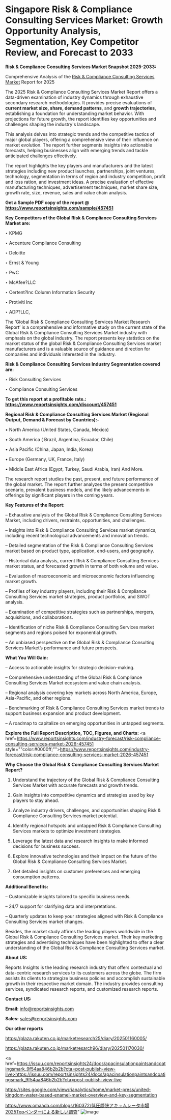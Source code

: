 # Singapore Risk & Compliance Consulting Services Market: Growth Opportunity Analysis, Segmentation, Key Competitor Review, and Forecast to 2033

<strong>Risk & Compliance Consulting Services Market Snapshot 2025-2033:</strong>

Comprehensive Analysis of the <a href=https://www.reportsinsights.com/sample/457451>Risk & Compliance Consulting Services Market</a> Report for 2025

The 2025 Risk & Compliance Consulting Services Market Report offers a data-driven examination of industry dynamics through exhaustive secondary research methodologies. It provides precise evaluations of <strong>current market size, share, demand patterns</strong>, and <strong>growth trajectories</strong>, establishing a foundation for understanding market behavior. With projections for future growth, the report identifies key opportunities and challenges shaping the industry's landscape.

This analysis delves into strategic trends and the competitive tactics of major global players, offering a comprehensive view of their influence on market evolution. The report further segments insights into actionable forecasts, helping businesses align with emerging trends and tackle anticipated challenges effectively.

The report highlights the key players and manufacturers and the latest strategies including new product launches, partnerships, joint ventures, technology, segmentation in terms of region and industry competition, profit and loss ration, and investment ideas. A precise evaluation of effective manufacturing techniques, advertisement techniques, market share size, growth rate, size, revenue, sales and value chain analysis.

<strong>Get a Sample PDF copy of the report @ <a href=https://www.reportsinsights.com/sample/457451 style=color:#0000ff;>https://www.reportsinsights.com/sample/457451</a></strong>

<strong>Key Competitors of the Global Risk & Compliance Consulting Services Market are:</strong>

‣ KPMG

‣ Accenture Compliance Consulting

‣ Deloitte

‣ Ernst & Young

‣ PwC

‣ McAfee?LLC

‣ Certent?Inc Column Information Security

‣ Protiviti Inc

‣ ADP?LLC,

The ‘Global Risk & Compliance Consulting Services Market Research Report’ is a comprehensive and informative study on the current state of the Global Risk & Compliance Consulting Services Market industry with emphasis on the global industry. The report presents key statistics on the market status of the global Risk & Compliance Consulting Services market manufacturers and is a valuable source of guidance and direction for companies and individuals interested in the industry.

<strong>Risk & Compliance Consulting Services Industry Segmentation covered are:</strong>

‣ Risk Consulting Services

‣ Compliance Consulting Services

<strong>To get this report at a profitable rate.: <a href=https://www.reportsinsights.com/discount/457451 style=color:#0000ff;>https://www.reportsinsights.com/discount/457451</a></strong>

<strong>Regional Risk & Compliance Consulting Services Market (Regional Output, Demand &amp; Forecast by Countries):-</strong>

• North America (United States, Canada, Mexico)

• South America ( Brazil, Argentina, Ecuador, Chile)

• Asia Pacific (China, Japan, India, Korea)

• Europe (Germany, UK, France, Italy)

• Middle East Africa (Egypt, Turkey, Saudi Arabia, Iran) And More.

The research report studies the past, present, and future performance of the global market. The report further analyzes the present competitive scenario, prevalent business models, and the likely advancements in offerings by significant players in the coming years.

<strong>Key Features of the Report:</strong>

– Exhaustive analysis of the Global Risk & Compliance Consulting Services Market, including drivers, restraints, opportunities, and challenges.

– Insights into Risk & Compliance Consulting Services market dynamics, including recent technological advancements and innovation trends.

– Detailed segmentation of the Risk & Compliance Consulting Services market based on product type, application, end-users, and geography.

– Historical data analysis, current Risk & Compliance Consulting Services market status, and forecasted growth in terms of both volume and value.

– Evaluation of macroeconomic and microeconomic factors influencing market growth.

– Profiles of key industry players, including their Risk & Compliance Consulting Services market strategies, product portfolios, and SWOT analysis.

– Examination of competitive strategies such as partnerships, mergers, acquisitions, and collaborations.

– Identification of niche Risk & Compliance Consulting Services market segments and regions poised for exponential growth.

– An unbiased perspective on the Global Risk & Compliance Consulting Services Market’s performance and future prospects.

<strong>What You Will Gain:</strong>

– Access to actionable insights for strategic decision-making.

– Comprehensive understanding of the Global Risk & Compliance Consulting Services Market ecosystem and value chain analysis.

– Regional analysis covering key markets across North America, Europe, Asia-Pacific, and other regions.

– Benchmarking of Risk & Compliance Consulting Services market trends to support business expansion and product development.

– A roadmap to capitalize on emerging opportunities in untapped segments.

<strong>Explore the Full Report Description, TOC, Figures, and Charts:</strong>
<a href=https://www.reportsinsights.com/industry-forecast/risk-compliance-consulting-services-market-2026-457451 style=""color:#0000ff;"">https://www.reportsinsights.com/industry-forecast/risk-compliance-consulting-services-market-2026-457451</a>

<strong>Why Choose the Global Risk & Compliance Consulting Services Market Report?</strong>

1. Understand the trajectory of the Global Risk & Compliance Consulting Services Market with accurate forecasts and growth trends.

2. Gain insights into competitive dynamics and strategies used by key players to stay ahead.

3. Analyze industry drivers, challenges, and opportunities shaping Risk & Compliance Consulting Services market potential.

4. Identify regional hotspots and untapped Risk & Compliance Consulting Services markets to optimize investment strategies.

5. Leverage the latest data and research insights to make informed decisions for business success.

6. Explore innovative technologies and their impact on the future of the Global Risk & Compliance Consulting Services Market.

7. Get detailed insights on customer preferences and emerging consumption patterns.

<strong>Additional Benefits:</strong>

– Customizable insights tailored to specific business needs.

– 24/7 support for clarifying data and interpretations.

– Quarterly updates to keep your strategies aligned with Risk & Compliance Consulting Services market changes.

Besides, the market study affirms the leading players worldwide in the Global Risk & Compliance Consulting Services market. Their key marketing strategies and advertising techniques have been highlighted to offer a clear understanding of the Global Risk & Compliance Consulting Services market.

<strong><strong>About US</strong>:</strong>

Reports Insights is the leading research industry that offers contextual and data-centric research services to its customers across the globe. The firm assists its clients to strategize business policies and accomplish sustainable growth in their respective market domain. The industry provides consulting services, syndicated research reports, and customized research reports.

<strong>Contact US:</strong>

<p class=><b>Email:</b> <a href=mailto:info@reportsinsights.com>info@reportsinsights.com</a></p>
<p class=><b>Sales:</b> <a href=mailto:sales@reportsinsights.com>sales@reportsinsights.com</a></p>

<strong>Our other reports</strong>

<a href=https://plaza.rakuten.co.jp/marketresearch25/diary/202501160005/>https://plaza.rakuten.co.jp/marketresearch25/diary/202501160005/</a>

<a href=https://plaza.rakuten.co.jp/marketresarch96/diary/202501170030/>https://plaza.rakuten.co.jp/marketresarch96/diary/202501170030/</a>

<a href=https://issuu.com/reportsinsights24/docs/apacinsulationpaintsandcoatingsmark_9f54aa846b2b2b?cta=post-publish-view-live>https://issuu.com/reportsinsights24/docs/apacinsulationpaintsandcoatingsmark_9f54aa846b2b2b?cta=post-publish-view-live</a>

<a href=https://sites.google.com/view/rianalytics/home/market-press/united-kingdom-water-based-enamel-market-overview-and-key-segmentation>https://sites.google.com/view/rianalytics/home/market-press/united-kingdom-water-based-enamel-market-overview-and-key-segmentation</a>

<a href=https://www.omaada.com/blogs/160372/低圧膀胱アキュムレータ市場2025Topベンダーによる新しい調査>https://www.omaada.com/blogs/160372/低圧膀胱アキュムレータ市場2025Topベンダーによる新しい調査</a>"
![image](https://github.com/user-attachments/assets/48bdb411-b789-49ef-a736-c5d91af6675c)
